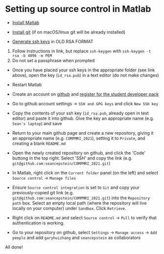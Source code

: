 # Setting up source control in Matlab

* [Install Matlab](https://uk.mathworks.com/academia/tah-portal/university-college-london-649021.html)

* [Install git](https://git-scm.com/book/en/v2/Getting-Started-Installing-Git) (if on macOS/linux git will be already installed)

* [Generate ssh keys](https://uk.mathworks.com/help/matlab/matlab_prog/set-up-git-source-control.html) in OLD RSA FORMAT
1. Follow instructions in link, but replace `ssh-keygen` with `ssh-keygen -t rsa -b 4096 -m PEM`
2. Do not set a passphrase when prompted

* Once you have placed your ssh keys in the appropriate folder (see link above), open the key (`id_rsa.pub`) in a text editor (do not make changes)

* Restart Matlab

* Create an account on [github](https://github.com) and [register for the student developer pack](https://education.github.com/pack)

* Go to github account settings -> `SSH and GPG keys` and click `New SSH key`

* Copy the contents of your ssh key (`id_rsa.pub`, already open in text editor) and paste it into github. Give the key an appropriate name (e.g. `Sean's laptop`) and save

* Return to your main github page and create a new repository, giving it an appropriate name (e.g. `COMPMRI_2021`), setting it to `Private`, and creating a  blank `README.md`

* Open the newly created repository on github, and click the 'Code' buttong in the top right. Select 'SSH' and copy the link (e.g. `git@github.com:seancepstein/COMPMRI_2021.git`)

* In Matlab, right click on the `Current folder` panel (on the left) and select `Source control` -> `Manage files`

* Ensure `Source control integration` is set to `Git` and copy your previously-copied git link (e.g. `git@github.com:seancepstein/COMPMRI_2021.git`) into the `Repository path` box. Select an empty local path (where the repository will live locally on your computer) under `Sandbox`. Click `Retrieve`.

* Right click on `README.md` and select `Source control` -> `Pull` to verify that authentication is working.

* Go to your repository on github, select `Settings` -> `Manage access` -> `Add people` and add `garyhuizhang` and `seancepstein` as collaborators

All done!
